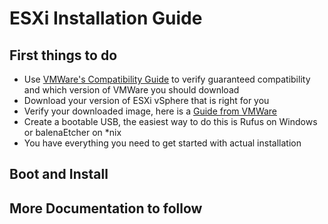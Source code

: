 # ESXi Installation Guide  

## First things to do  
- Use [VMWare's Compatibility Guide](https://www.vmware.com/resources/compatibility/search.php) to verify guaranteed compatibility and which version of VMWare you should download  
- Download your version of ESXi vSphere that is right for you
- Verify your downloaded image, here is a [Guide from VMWare](https://www.vmware.com/download/cryptographichashes.html)
- Create a bootable USB, the easiest way to do this is Rufus on Windows or balenaEtcher on \*nix  
- You have everything you need to get started with actual installation
  
## Boot and Install  

## More Documentation to follow
